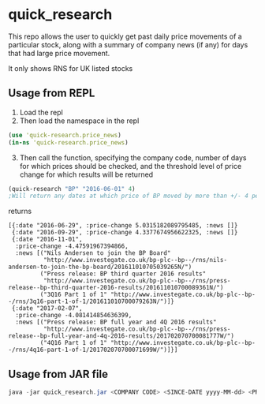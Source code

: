 # quick_research

This repo allows the user to quickly get past daily price movements of a particular stock, along with a summary of company news (if any) for days that had large price movement.

It only shows RNS for UK listed stocks

## Usage from REPL
1. Load the repl
2. Then load the namespace in the repl

 ```Clojure
 (use 'quick-research.price_news)
 (in-ns 'quick-research.price_news)
 ```
 
3. Then call the function, specifying the company code, number of days for which prices should be checked, and the threshold level of price change for which results will be returned
 ```Clojure
 (quick-research "BP" "2016-06-01" 4) 
 ;Will return any dates at which price of BP moved by more than +/- 4 percent, since 01/06/2016
 ```
returns
```
[{:date "2016-06-29", :price-change 5.0315182089795485, :news []}
 {:date "2016-09-29", :price-change 4.3377674956622325, :news []}
 {:date "2016-11-01",
  :price-change -4.47591967394866,
  :news [("Nils Andersen to join the BP Board"
          "http://www.investegate.co.uk/bp-plc--bp--/rns/nils-andersen-to-join-the-bp-board/201611010705039265N/")
         ("Press release: BP third quarter 2016 results"
          "http://www.investegate.co.uk/bp-plc--bp--/rns/press-release--bp-third-quarter-2016-results/201611010700089361N/")
         ("3Q16 Part 1 of 1" "http://www.investegate.co.uk/bp-plc--bp--/rns/3q16-part-1-of-1/201611010700079263N/")]}
 {:date "2017-02-07",
  :price-change -4.081414854636399,
  :news [("Press release: BP full year and 4Q 2016 results"
          "http://www.investegate.co.uk/bp-plc--bp--/rns/press-release--bp-full-year-and-4q-2016-results/201702070700081777W/")
         ("4Q16 Part 1 of 1" "http://www.investegate.co.uk/bp-plc--bp--/rns/4q16-part-1-of-1/201702070700071699W/")]}]

```

## Usage from JAR file
```Java
java -jar quick_research.jar <COMPANY CODE> <SINCE-DATE yyyy-MM-dd> <PRICE CHANGE THRESHOLD>
```

